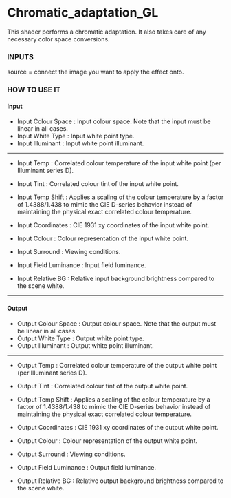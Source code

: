 # Chromatic_adaptation_GL

This shader performs a chromatic adaptation. It also takes care of any necessary color space conversions.


### INPUTS
source = connect the image you want to apply the effect onto.

### HOW TO USE IT

#### Input

* Input Colour Space : Input colour space. Note that the input must be linear in all cases.
* Input White Type : Input white point type.
* Input Illuminant : Input white point illuminant.

------------------------------------------------------------------------------------------------------------

* Input Temp : Correlated colour temperature of the input white point (per Illuminant series D).
* Input Tint : Correlated colour tint of the input white point.

* Input Temp Shift : Applies a scaling of the colour temperature by a factor of 1.4388/1.438 to mimic the CIE D-series behavior instead of maintaining the physical exact correlated colour temperature.
* Input Coordinates : CIE 1931 xy coordinates of the input white point.
* Input Colour : Colour representation of the input white point.

* Input Surround : Viewing conditions.
* Input Field Luminance : Input field luminance.
* Input Relative BG : Relative input background brightness compared to the scene white.

------------------------------------------------------------------------------------------------------------

#### Output

* Output Colour Space : Output colour space. Note that the output must be linear in all cases.
* Output White Type : Output white point type.
* Output Illuminant : Output white point illuminant.

------------------------------------------------------------------------------------------------------------

* Output Temp : Correlated colour temperature of the output white point (per Illuminant series D).
* Output Tint : Correlated colour tint of the output white point.

* Output Temp Shift : Applies a scaling of the colour temperature by a factor of 1.4388/1.438 to mimic the CIE D-series behavior instead of maintaining the physical exact correlated colour temperature.
* Output Coordinates : CIE 1931 xy coordinates of the output white point.
* Output Colour : Colour representation of the output white point.

* Output Surround : Viewing conditions.
* Output Field Luminance : Output field luminance.
* Output Relative BG : Relative output background brightness compared to the scene white.
